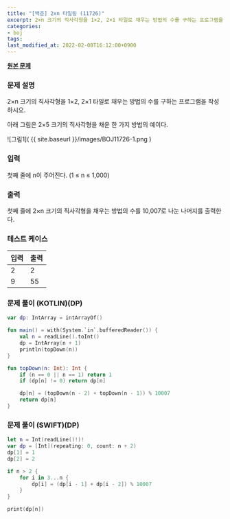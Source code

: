 ```yaml
---
title: "[백준] 2xn 타일링 (11726)"
excerpt: 2×n 크기의 직사각형을 1×2, 2×1 타일로 채우는 방법의 수를 구하는 프로그램을 작성하시오.
categories:
- boj
tags:
last_modified_at: 2022-02-08T16:12:00+0900
---
```


**[원본 문제](https://www.acmicpc.net/problem/11726)**

### 문제 설명

2×n 크기의 직사각형을 1×2, 2×1 타일로 채우는 방법의 수를 구하는 프로그램을 작성하시오.

아래 그림은 2×5 크기의 직사각형을 채운 한 가지 방법의 예이다.

![그림1]( {{ site.baseurl }}/images/BOJ11726-1.png )

### 입력

첫째 줄에 n이 주어진다. (1 ≤ n ≤ 1,000)

### 출력

첫째 줄에 2×n 크기의 직사각형을 채우는 방법의 수를 10,007로 나눈 나머지를 출력한다.

### 테스트 케이스

|입력|출력|
|-----|-----|
|2|2|
|9|55|

### 문제 풀이 (KOTLIN)(DP)

```kotlin
var dp: IntArray = intArrayOf()

fun main() = with(System.`in`.bufferedReader()) {
    val n = readLine().toInt()
    dp = IntArray(n + 1)
    println(topDown(n))
}

fun topDown(n: Int): Int {
    if (n == 0 || n == 1) return 1
    if (dp[n] != 0) return dp[n]

    dp[n] = (topDown(n - 2) + topDown(n - 1)) % 10007
    return dp[n]
}
```




### 문제 풀이 (SWIFT)(DP)

```swift
let n = Int(readLine()!)!
var dp = [Int](repeating: 0, count: n + 2)
dp[1] = 1
dp[2] = 2

if n > 2 {
    for i in 3...n {
        dp[i] = (dp[i - 1] + dp[i - 2]) % 10007
    }
}

print(dp[n])
```

